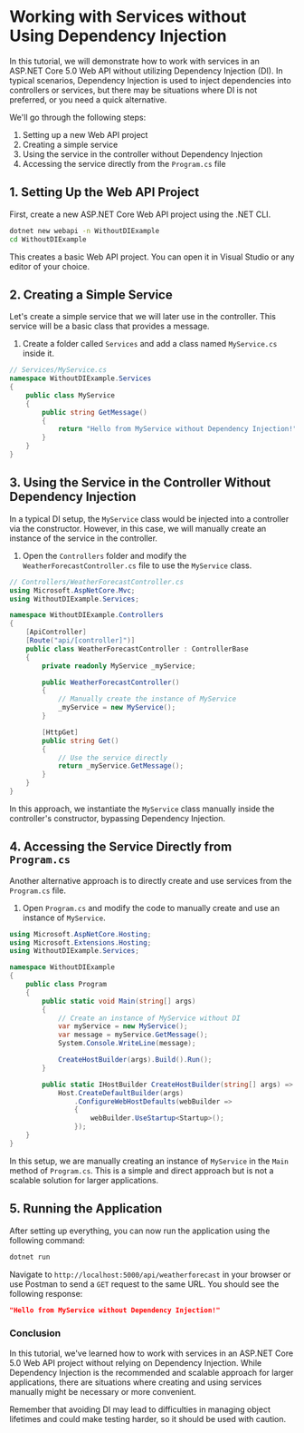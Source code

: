 # Working with Services without Using Dependency Injection

In this tutorial, we will demonstrate how to work with services in an ASP.NET Core 5.0 Web API without utilizing Dependency Injection (DI). In typical scenarios, Dependency Injection is used to inject dependencies into controllers or services, but there may be situations where DI is not preferred, or you need a quick alternative.

We'll go through the following steps:

1. Setting up a new Web API project
2. Creating a simple service
3. Using the service in the controller without Dependency Injection
4. Accessing the service directly from the `Program.cs` file

## 1. Setting Up the Web API Project

First, create a new ASP.NET Core Web API project using the .NET CLI.

```bash
dotnet new webapi -n WithoutDIExample
cd WithoutDIExample
```

This creates a basic Web API project. You can open it in Visual Studio or any editor of your choice.

## 2. Creating a Simple Service

Let's create a simple service that we will later use in the controller. This service will be a basic class that provides a message.

1. Create a folder called `Services` and add a class named `MyService.cs` inside it.

```csharp
// Services/MyService.cs
namespace WithoutDIExample.Services
{
    public class MyService
    {
        public string GetMessage()
        {
            return "Hello from MyService without Dependency Injection!";
        }
    }
}
```

## 3. Using the Service in the Controller Without Dependency Injection

In a typical DI setup, the `MyService` class would be injected into a controller via the constructor. However, in this case, we will manually create an instance of the service in the controller.

1. Open the `Controllers` folder and modify the `WeatherForecastController.cs` file to use the `MyService` class.

```csharp
// Controllers/WeatherForecastController.cs
using Microsoft.AspNetCore.Mvc;
using WithoutDIExample.Services;

namespace WithoutDIExample.Controllers
{
    [ApiController]
    [Route("api/[controller]")]
    public class WeatherForecastController : ControllerBase
    {
        private readonly MyService _myService;

        public WeatherForecastController()
        {
            // Manually create the instance of MyService
            _myService = new MyService();
        }

        [HttpGet]
        public string Get()
        {
            // Use the service directly
            return _myService.GetMessage();
        }
    }
}
```

In this approach, we instantiate the `MyService` class manually inside the controller's constructor, bypassing Dependency Injection.

## 4. Accessing the Service Directly from `Program.cs`

Another alternative approach is to directly create and use services from the `Program.cs` file.

1. Open `Program.cs` and modify the code to manually create and use an instance of `MyService`.

```csharp
using Microsoft.AspNetCore.Hosting;
using Microsoft.Extensions.Hosting;
using WithoutDIExample.Services;

namespace WithoutDIExample
{
    public class Program
    {
        public static void Main(string[] args)
        {
            // Create an instance of MyService without DI
            var myService = new MyService();
            var message = myService.GetMessage();
            System.Console.WriteLine(message);

            CreateHostBuilder(args).Build().Run();
        }

        public static IHostBuilder CreateHostBuilder(string[] args) =>
            Host.CreateDefaultBuilder(args)
                .ConfigureWebHostDefaults(webBuilder =>
                {
                    webBuilder.UseStartup<Startup>();
                });
    }
}
```

In this setup, we are manually creating an instance of `MyService` in the `Main` method of `Program.cs`. This is a simple and direct approach but is not a scalable solution for larger applications.

## 5. Running the Application

After setting up everything, you can now run the application using the following command:

```bash
dotnet run
```

Navigate to `http://localhost:5000/api/weatherforecast` in your browser or use Postman to send a `GET` request to the same URL. You should see the following response:

```json
"Hello from MyService without Dependency Injection!"
```

### Conclusion

In this tutorial, we've learned how to work with services in an ASP.NET Core 5.0 Web API project without relying on Dependency Injection. While Dependency Injection is the recommended and scalable approach for larger applications, there are situations where creating and using services manually might be necessary or more convenient.

Remember that avoiding DI may lead to difficulties in managing object lifetimes and could make testing harder, so it should be used with caution.
